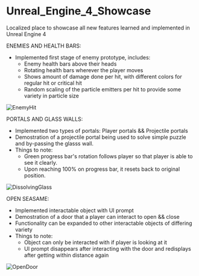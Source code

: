 # Unreal_Engine_4_Showcase
Localized place to showcase all new features learned and implemented in Unreal Engine 4 


ENEMIES AND HEALTH BARS:
  - Implemented first stage of enemy prototype, includes:
    - Enemy health bars above their heads
    - Rotating health bars wherever the player moves
    - Shows amount of damage done per hit, with different colors for regular hit or critical hit
    - Random scaling of the particle emitters per hit to provide some variety in particle size

![EnemyHit](https://user-images.githubusercontent.com/54217603/114228765-ee505500-9944-11eb-9080-4b2baa20ab8a.gif)


PORTALS AND GLASS WALLS:
  - Implemented two types of portals: Player portals && Projectile portals
  - Demostration of a projectile portal being used to solve simple puzzle and by-passing the glasss wall.
  - Things to note: 
    - Green progress bar's rotation follows player so that player is able to see it clearly. 
    - Upon reaching 100% on progress bar, it resets back to original position.


![DissolvingGlass](https://user-images.githubusercontent.com/54217603/114225759-b810d680-9940-11eb-860d-a55f6ea5f333.gif)

OPEN SEASAME:
  - Implemented interactable object with UI prompt
  - Demostration of a door that a player can interact to open && close
  - Functionality can be expanded to other interactable objects of differing variety
  - Things to note:
    - Object can only be interacted with if player is looking at it
    - UI prompt disappears after interacting with the door and redisplays after getting within distance again

![OpenDoor](https://user-images.githubusercontent.com/54217603/114724581-b3b23800-9d09-11eb-9676-e2ab5020f1f2.gif)

